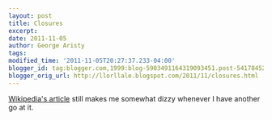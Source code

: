 ```yaml
---
layout: post
title: Closures
excerpt: 
date: 2011-11-05
author: George Aristy
tags: 
modified_time: '2011-11-05T20:27:37.233-04:00'
blogger_id: tag:blogger.com,1999:blog-5903491164319093451.post-5417845223393915393
blogger_orig_url: http://llorllale.blogspot.com/2011/11/closures.html
---
```


<a href="http://en.wikipedia.org/wiki/Closure_%28computer_science%29">Wikipedia's article</a> still makes me somewhat dizzy whenever I have another go at it.
